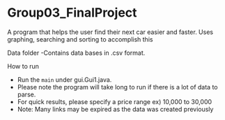 # Group03_FinalProject
A program that helps the user find their next car easier and faster. Uses graphing, searching and sorting to accomplish this

Data folder
-Contains data bases in .csv format. 

How to run
- Run the `main` under gui.Gui1.java.
- Please note the program will take long to run if there is a lot of data to parse.
- For quick results, please specify a price range ex) 10,000 to 30,000
- Note: Many links may be expired as the data was created previously